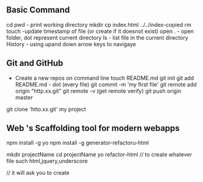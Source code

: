 Basic Command
-------------------------
cd 
pwd  - print working directory
mkdir
cp index.html ../../index-copied
rm
touch -update timestamp of file (or create if it doesnot exist)
open  .   - open folder, dot represent current directory
ls    - list file in the current directory
History  - using upand down arrow keys to navigaye


Git and GitHub
-------------------------
- Create a new repos on command line
touch README.md
git init
git add README.md - dot (every file)
git commit -m 'my first file'
git remote add origin "http.xx.git"
git remote -v   (get remote verify)
git push origin master

git clone  'htto.xx.git' my project



Web 's Scaffolding tool for modern webapps
-------------------------
npm install -g yo
npm install -g generator-refactoru-html

mkdir projectName
cd projectName
yo refactor-html   // to create whatever file such html,jquery,underscore

// it will ask you to create
